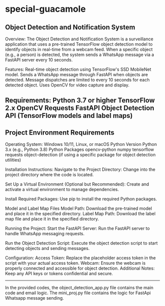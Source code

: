# special-guacamole
Object Detection and Notification System
---------------------------------------------------------------------------------------------------------
Overview:
The Object Detection and Notification System is a surveillance application that uses a pre-trained TensorFlow object detection model to identify objects in real-time from a webcam feed. When a specific object (e.g., a person) is detected, the system sends a WhatsApp message via a FastAPI server every 10 seconds.

Features:
Real-time object detection using TensorFlow's SSD MobileNet model.
Sends a WhatsApp message through FastAPI when objects are detected.
Message dispatches are limited to every 10 seconds for each detected object.
Uses OpenCV for video capture and display.

Requirements:
Python 3.7 or higher
TensorFlow 2.x
OpenCV
Requests
FastAPI
Object Detection API (TensorFlow models and label maps)
------------------------------------------------------------------------------------------------------------------
Project Environment Requirements
--------------------------------------
Operating System:
Windows 10/11, Linux, or macOS
Python Version
Python 3.x (e.g., Python 3.8)
Python Packages
opencv-python
numpy
tensorflow
requests
object-detection (if using a specific package for object detection utilities)

Installation Instructions:
Navigate to the Project Directory:
Change into the project directory where the code is located.

Set Up a Virtual Environment (Optional but Recommended):
Create and activate a virtual environment to manage dependencies.

Install Required Packages:
Use pip to install the required Python packages.

Model and Label Map Files
Model Path: Download the pre-trained model and place it in the specified directory.
Label Map Path: Download the label map file and place it in the specified directory.

Running the Project:
Start the FastAPI Server:
Run the FastAPI server to handle WhatsApp messaging requests.

Run the Object Detection Script:
Execute the object detection script to start detecting objects and sending messages.

Configuration:
Access Token: Replace the placeholder access token in the script with your actual access token.
Webcam: Ensure the webcam is properly connected and accessible for object detection.
Additional Notes:
Keep any API keys or tokens confidential and secure.

-----------------------------------------------------------------------------------------------------------------------------------------
In the provided codes, the object_detection_app.py file contains the main code and email logic.
The mini_proj.py file contains the logic for FastApi Whatsapp message sending.
